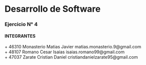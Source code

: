 <h1>Desarrollo de Software</h1>
<h3>Ejercicio N° 4</h3>
<H4>INTEGRANTES</H4>
+ 46310   Monasterio Matias Javier   matias.monasterio.9@gmail.com<br>
+ 48107   Romano Cesar Isaias  isaias.romano99@gmail.com<br>
+ 47037   Zarate Cristian Daniel   cristiandanielzarate95@gmail.com<br> 
